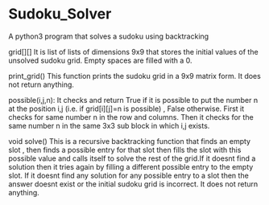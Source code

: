 # Sudoku_Solver
A python3 program that solves a sudoku using backtracking

grid[][]
        It is list of lists of dimensions 9x9 that stores the initial values of the unsolved sudoku grid.
        Empty spaces are filled with a 0.
        
print_grid()
        This function prints the sudoku grid in a 9x9 matrix form.
        It does not return anything.
        
possible(i,j,n):
        It checks and return True if it is possible to put the number n at the position i,j (i.e.  if grid[i][j]=n is possible)  ,  False otherwise.
        First it checks for same number n in the row and columns.
        Then it checks for the same number n in the same 3x3 sub block in which i,j exists. 
       
void solve()
        This is a recursive backtracking function that finds an empty slot , then finds a possible entry for that slot then fills the slot with this possible value and calls               itself to solve the rest of the grid.If it doesnt find a solution then it tries again by filling a different possible entry to the empty slot.
        If it doesnt find any solution for any possible entry to a slot then the answer doesnt exist or the initial sudoku grid is incorrect.
        It does not return anything.
